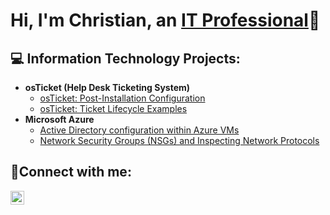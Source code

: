 <h1>Hi, I'm Christian, an <a href="https://www.linkedin.com/in/christian-rivera-8b9459217/"">IT Professional</a>👋</h1>

<h2> 💻 Information Technology Projects:</h2>

- <b>osTicket (Help Desk Ticketing System)</b>
  - [osTicket: Post-Installation Configuration](https://github.com/chrisstianriveraa/post-install-config)
  - [osTicket: Ticket Lifecycle Examples](https://github.com/chrisstianriveraa/ticket-lifecycle)
- <b>Microsoft Azure</b>
  - [Active Directory configuration within Azure VMs](https://github.com/chrisstianriveraa/configure-ad)
  - [Network Security Groups (NSGs) and Inspecting Network Protocols](https://github.com/chrisstianriveraa/azure-network-protocols)

<h2>🤳Connect with me:</h2>


[<img align="left" alt="Josh | LinkedIn" width="22px" src="https://cdn.jsdelivr.net/npm/simple-icons@v3/icons/linkedin.svg" />][linkedin]


[linkedin]: https://linkedin.com/in/christian-rivera-8b9459217/
